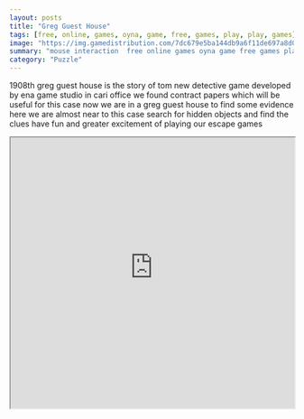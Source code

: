 ```yaml
---
layout: posts
title: "Greg Guest House"
tags: [free, online, games, oyna, game, free, games, play, play, games]
image: "https://img.gamedistribution.com/7dc679e5ba144db9a6f11de697a8d02d.jpg"
summary: "mouse interaction  free online games oyna game free games play play games"
category: "Puzzle"
---
```


1908th greg guest house is the story of tom new detective game developed by ena game studio in cari office we found contract papers which will be useful for this case now we are in a greg guest house to find some evidence here we are almost near to this case search for hidden objects and find the clues have fun and greater excitement of playing our escape games

<iframe width="100%" height="480px;" src="https://flash.gamedistribution.com?game=7dc679e5ba144db9a6f11de697a8d02d"></iframe>